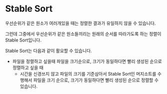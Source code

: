 # Stable Sort

우선순위가 같은 원소가 여러개있을 때는 정렬한 결과가 유일하지 않을 수 있습니다.

그런데 그중에서 우선순위가 같은 원소들끼리는 원래의 순서를 따라가도록 하는 정렬이 Stable Sort입니다.

Stable Sort는 다음과 같이 활요할 수 있습니다.
- 파일을 정렬하고 싶을때 파일을 크기순으로, 크기가 동일하다면 빨리 생성된 순으로 정렬하고 싶을 때
    - 시간을 신경쓰지 않고 파일의 크기를 기준삼아서 Stable Sort인 머지소트를 수행해서 파일을 크기 순으로, 크기가 동일하다면 빨리 생성된 순으로 정렬할 수 있습니다.
